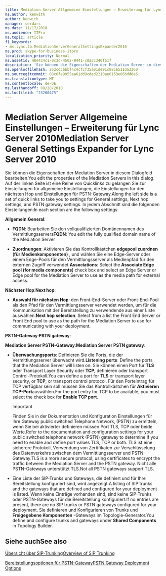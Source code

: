```yaml
---
title: Mediation Server Allgemeine Einstellungen – Erweiterung für Lync Server 2010
ms.author: kenwith
author: kenwith
manager: serdars
ms.date: 11/17/2018
ms.audience: ITPro
ms.topic: article
f1_keywords:
- ms.lync.tb.MediationServerGeneralSettingsExpander2010
ms.prod: skype-for-business-itpro
localization_priority: Normal
ms.assetid: 48e434c1-0c3c-4502-9441-c0a3c340f51f
description: 'Sie können die Eigenschaften der Mediation Server in diesem Dialogfeld bearbeiten. Auf der linken Seite ist eine Reihe von Quicklinks zu gelangen Sie zur Einstellungen für allgemeine Einstellungen, die Einstellungen für den nächsten Hop und Einstellungen für PSTN-Gateway. In jedem Abschnitt sind die folgenden Einstellungen:'
ms.openlocfilehash: 262cdcbbbf4c4cfcf35a01de91c88c6511da3360
ms.sourcegitcommit: 08c6fe9955ea61dd9cded2210ae0153e06bdd8a6
ms.translationtype: MT
ms.contentlocale: de-DE
ms.lasthandoff: 08/28/2018
ms.locfileid: "23260475"
---
```

# <a name="mediation-server-general-settings-expander-for-lync-server-2010"></a><span data-ttu-id="3b806-105">Mediation Server Allgemeine Einstellungen – Erweiterung für Lync Server 2010</span><span class="sxs-lookup"><span data-stu-id="3b806-105">Mediation Server General Settings Expander for Lync Server 2010</span></span>

<span data-ttu-id="3b806-106">Sie können die Eigenschaften der Mediation Server in diesem Dialogfeld bearbeiten.</span><span class="sxs-lookup"><span data-stu-id="3b806-106">You edit the properties of the Mediation Servers in this dialog.</span></span> <span data-ttu-id="3b806-107">Auf der linken Seite ist eine Reihe von Quicklinks zu gelangen Sie zur Einstellungen für allgemeine Einstellungen, die Einstellungen für den nächsten Hop und Einstellungen für PSTN-Gateway.</span><span class="sxs-lookup"><span data-stu-id="3b806-107">Along the left side is a set of quick links to take you to settings for General settings, Next hop settings, and PSTN gateway settings.</span></span> <span data-ttu-id="3b806-108">In jedem Abschnitt sind die folgenden Einstellungen:</span><span class="sxs-lookup"><span data-stu-id="3b806-108">In each section are the following settings:</span></span>

 <span data-ttu-id="3b806-109">**Allgemein**:</span><span class="sxs-lookup"><span data-stu-id="3b806-109">**General**:</span></span>

- <span data-ttu-id="3b806-110">**FQDN**: Bearbeiten Sie den vollqualifizierten Domänennamen des Vermittlungsservers</span><span class="sxs-lookup"><span data-stu-id="3b806-110">**FQDN**: You edit the fully qualified domain name of the Mediation Server</span></span>

- <span data-ttu-id="3b806-111">**Zuordnungen**: Aktivieren Sie das Kontrollkästchen **edgepool zuordnen (für Medienkomponenten)** , und wählen Sie eine Edge-Server oder einem Edge-Pools für den Vermittlungsserver als Medienpfad für den externen Zugriff verwendet.</span><span class="sxs-lookup"><span data-stu-id="3b806-111">**Associations**: Select the **Associate Edge pool (for media components)** check box and select an Edge Server or Edge pool for the Mediation Server to use as the media path for external access.</span></span>

 <span data-ttu-id="3b806-112">**Nächster Hop**:</span><span class="sxs-lookup"><span data-stu-id="3b806-112">**Next hop**:</span></span>

- <span data-ttu-id="3b806-113">**Auswahl für nächsten Hop**: den Front-End-Server oder Front-End-Pool als den Pfad für den Vermittlungsserver verwendet werden, um für die Kommunikation mit der Bereitstellung zu verwendende aus einer Liste auswählen.</span><span class="sxs-lookup"><span data-stu-id="3b806-113">**Next hop selection**: Select from a list the Front End Server or Front End pool to use as the path for the Mediation Server to use for communicating with your deployment.</span></span>

 <span data-ttu-id="3b806-114">**PSTN-Gateway**:</span><span class="sxs-lookup"><span data-stu-id="3b806-114">**PSTN gateway**:</span></span>

 <span data-ttu-id="3b806-115">**Mediation Server PSTN-Gateway**:</span><span class="sxs-lookup"><span data-stu-id="3b806-115">**Mediation Server PSTN gateway**:</span></span>

- <span data-ttu-id="3b806-116">**Überwachungsports**: Definieren Sie die Ports, die der Vermittlungsserver überwacht wird.</span><span class="sxs-lookup"><span data-stu-id="3b806-116">**Listening ports**: Define the ports that the Mediation Server will listen on.</span></span> <span data-ttu-id="3b806-117">Sie können einen Port für **TLS** oder Transport Layer Security oder **TCP**, definieren oder transport Control-Protokoll.</span><span class="sxs-lookup"><span data-stu-id="3b806-117">You can define a port for **TLS** or transport layer security, or **TCP**, or transport control protocol.</span></span> <span data-ttu-id="3b806-118">Für den Porteintrag für TCP verfügbar sein soll müssen Sie das Kontrollkästchen für **Aktivieren TCP-Port**auswählen.</span><span class="sxs-lookup"><span data-stu-id="3b806-118">For the port entry for TCP to be available, you must select the check box for **Enable TCP port**.</span></span>

    > [!IMPORTANT]
    > <span data-ttu-id="3b806-119">Finden Sie in der Dokumentation und Konfiguration Einstellungen für Ihre Gateway public switched Telephone Network, (PSTN) zu ermitteln, wenn Sie bei aktivierter definieren müssen Port TLS, TCP oder beide Werte.</span><span class="sxs-lookup"><span data-stu-id="3b806-119">Refer to the documentation and configuration settings for your public switched telephone network (PSTN) gateway to determine if you need to enable and define port values TLS, TCP or both.</span></span> <span data-ttu-id="3b806-120">TLS ist eine sicherere Protokoll, Verwendung von Zertifikaten zur Verschlüsselung des Datenverkehrs zwischen dem Vermittlungsserver und PSTN-Gateway.</span><span class="sxs-lookup"><span data-stu-id="3b806-120">TLS is a more secure protocol, using certificates to encrypt the traffic between the Mediation Server and the PSTN gateway.</span></span> <span data-ttu-id="3b806-121">Nicht alle PSTN-Gateways unterstützt TLS.</span><span class="sxs-lookup"><span data-stu-id="3b806-121">Not all PSTN gateways support TLS.</span></span>

- <span data-ttu-id="3b806-122">Eine Liste der SIP-Trunks und Gateways, die definiert und für Ihre Bereitstellung konfiguriert sind, wird angezeigt.</span><span class="sxs-lookup"><span data-stu-id="3b806-122">A listing of SIP trunks and the gateways that are defined and configured for your deployment is listed.</span></span> <span data-ttu-id="3b806-123">Wenn keine Einträge vorhanden sind, sind keine SIP-Trunks oder PSTN-Gateways für die Bereitstellung konfiguriert.</span><span class="sxs-lookup"><span data-stu-id="3b806-123">If no entries are present, there are no SIP trunks or PSTN gateways configured for your deployment.</span></span> <span data-ttu-id="3b806-124">Sie definieren und Konfigurieren von Trunks und **Freigegebene Komponenten** -Gateways im Topologie-Generator.</span><span class="sxs-lookup"><span data-stu-id="3b806-124">You define and configure trunks and gateways under **Shared Components** in Topology Builder.</span></span>

## <a name="see-also"></a><span data-ttu-id="3b806-125">Siehe auch</span><span class="sxs-lookup"><span data-stu-id="3b806-125">See also</span></span>

[<span data-ttu-id="3b806-126">Übersicht über SIP-Trunking</span><span class="sxs-lookup"><span data-stu-id="3b806-126">Overview of SIP Trunking</span></span>](https://technet.microsoft.com/library/204f2c21-436f-4b2d-93ea-d6db98fa2952.aspx)

[<span data-ttu-id="3b806-127">Bereitstellungsoptionen für PSTN-Gateway</span><span class="sxs-lookup"><span data-stu-id="3b806-127">PSTN Gateway Deployment Options</span></span>](https://technet.microsoft.com/library/d1ab4f74-18aa-40c7-a8cf-ec806cf6e28a.aspx)